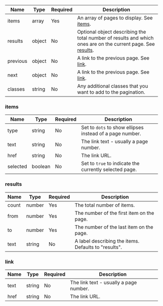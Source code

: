 | Name     | Type   | Required | Description                                                                                                             |
| -------- | ------ | -------- | ----------------------------------------------------------------------------------------------------------------------- |
| items    | array  | Yes      | An array of pages to display. See [items](#items).                                                                      |
| results  | object | No       | Optional object describing the total number of results and which ones are on the current page. See [results](#results). |
| previous | object | No       | A link to the previous page. See [link](#link).                                                                         |
| next     | object | No       | A link to the previous page. See [link](#link).                                                                         |
| classes  | string | No       | Any additional classes that you want to add to the pagination.                                                          |

### items

| Name     | Type    | Required | Description                                              |
| -------- | ------- | -------- | -------------------------------------------------------- |
| type     | string  | No       | Set to `dots` to show ellipses instead of a page number. |
| text     | string  | No       | The link text - usually a page number.                   |
| href     | string  | No       | The link URL.                                            |
| selected | boolean | No       | Set to `true` to indicate the currently selected page.   |

### results

| Name  | Type   | Required | Description                                          |
| ----- | ------ | -------- | ---------------------------------------------------- |
| count | number | Yes      | The total number of items.                           |
| from  | number | Yes      | The number of the first item on the page.            |
| to    | number | Yes      | The number of the last item on the page.             |
| text  | string | No       | A label describing the items. Defaults to "results". |

### link

| Name | Type   | Required | Description                            |
| ---- | ------ | -------- | -------------------------------------- |
| text | string | No       | The link text - usually a page number. |
| href | string | No       | The link URL.                          |
